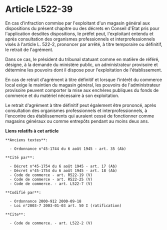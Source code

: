 # Article L522-39

En cas d'infraction commise par l'exploitant d'un magasin général aux dispositions du présent chapitre ou des décrets en
Conseil d'Etat pris pour l'application desdites dispositions, le préfet peut, l'exploitant entendu et après consultation des
organismes professionnels et interprofessionnels visés à l'article L. 522-2, prononcer par arrêté, à titre temporaire ou
définitif, le retrait de l'agrément.

Dans ce cas, le président du tribunal statuant comme en matière de référé, désigne, à la demande du ministère public, un
administrateur provisoire et détermine les pouvoirs dont il dispose pour l'exploitation de l'établissement.

En cas de retrait d'agrément à titre définitif et lorsque l'intérêt du commerce local exige le maintien du magasin général,
les pouvoirs de l'administrateur provisoire peuvent comporter la mise aux enchères publiques du fonds de commerce et du
matériel nécessaire à son exploitation.

Le retrait d'agrément à titre définitif peut également être prononcé, après consultation des organismes professionnels et
interprofessionnels, à l'encontre des établissements qui auraient cessé de fonctionner comme magasins généraux ou comme
entrepôts pendant au moins deux ans.

**Liens relatifs à cet article**

	**Anciens textes**:

	  - Ordonnance n°45-1744 du 6 août 1945 - art. 35 (Ab)

	**Cité par**:

	  - Décret n°45-1754 du 6 août 1945 - art. 17 (Ab)
	  - Décret n°45-1754 du 6 août 1945 - art. 18 (Ab)
	  - Code de commerce - art. R522-19 (V)
	  - Code de commerce - art. R522-25 (V)
	  - Code de commerce. - art. L522-7 (V)

	**Codifié par**:

	  - Ordonnance 2000-912 2000-09-18
	  - Loi n°2003-7 2003-01-03 art. 50 I (ratification)

	**Cite**:

	  - Code de commerce. - art. L522-2 (V)
